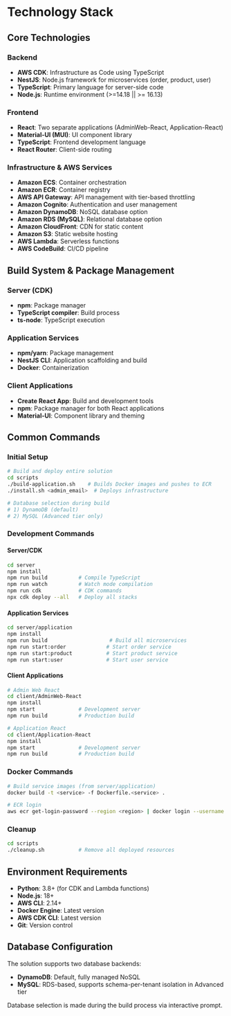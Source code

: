 # Technology Stack

## Core Technologies

### Backend

- **AWS CDK**: Infrastructure as Code using TypeScript
- **NestJS**: Node.js framework for microservices (order, product, user)
- **TypeScript**: Primary language for server-side code
- **Node.js**: Runtime environment (>=14.18 || >= 16.13)

### Frontend

- **React**: Two separate applications (AdminWeb-React, Application-React)
- **Material-UI (MUI)**: UI component library
- **TypeScript**: Frontend development language
- **React Router**: Client-side routing

### Infrastructure & AWS Services

- **Amazon ECS**: Container orchestration
- **Amazon ECR**: Container registry
- **AWS API Gateway**: API management with tier-based throttling
- **Amazon Cognito**: Authentication and user management
- **Amazon DynamoDB**: NoSQL database option
- **Amazon RDS (MySQL)**: Relational database option
- **Amazon CloudFront**: CDN for static content
- **Amazon S3**: Static website hosting
- **AWS Lambda**: Serverless functions
- **AWS CodeBuild**: CI/CD pipeline

## Build System & Package Management

### Server (CDK)

- **npm**: Package manager
- **TypeScript compiler**: Build process
- **ts-node**: TypeScript execution

### Application Services

- **npm/yarn**: Package management
- **NestJS CLI**: Application scaffolding and build
- **Docker**: Containerization

### Client Applications

- **Create React App**: Build and development tools
- **npm**: Package manager for both React applications
- **Material-UI**: Component library and theming

## Common Commands

### Initial Setup

```bash
# Build and deploy entire solution
cd scripts
./build-application.sh    # Builds Docker images and pushes to ECR
./install.sh <admin_email>  # Deploys infrastructure

# Database selection during build
# 1) DynamoDB (default)
# 2) MySQL (Advanced tier only)
```

### Development Commands

#### Server/CDK

```bash
cd server
npm install
npm run build          # Compile TypeScript
npm run watch          # Watch mode compilation
npm run cdk            # CDK commands
npx cdk deploy --all   # Deploy all stacks
```

#### Application Services

```bash
cd server/application
npm install
npm run build                    # Build all microservices
npm run start:order             # Start order service
npm run start:product           # Start product service
npm run start:user              # Start user service
```

#### Client Applications

```bash
# Admin Web React
cd client/AdminWeb-React
npm install
npm start              # Development server
npm run build          # Production build

# Application React
cd client/Application-React
npm install
npm start              # Development server
npm run build          # Production build
```

### Docker Commands

```bash
# Build service images (from server/application)
docker build -t <service> -f Dockerfile.<service> .

# ECR login
aws ecr get-login-password --region <region> | docker login --username AWS --password-stdin <account>.dkr.ecr.<region>.amazonaws.com
```

### Cleanup

```bash
cd scripts
./cleanup.sh           # Remove all deployed resources
```

## Environment Requirements

- **Python**: 3.8+ (for CDK and Lambda functions)
- **Node.js**: 18+
- **AWS CLI**: 2.14+
- **Docker Engine**: Latest version
- **AWS CDK CLI**: Latest version
- **Git**: Version control

## Database Configuration

The solution supports two database backends:

- **DynamoDB**: Default, fully managed NoSQL
- **MySQL**: RDS-based, supports schema-per-tenant isolation in Advanced tier

Database selection is made during the build process via interactive prompt.
